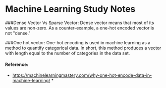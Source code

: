 # Machine Learning Study Notes

###Dense Vector Vs Sparse Vector:
Dense vector means that most of its values are non-zero. As a counter-example, a one-hot encoded vector is not "dense."

###One hot vector:
One-hot encoding is used in machine learning as a method to quantify categorical data. In short, this method produces a vector with length equal to the number of categories in the data set.

#### Reference:
* https://machinelearningmastery.com/why-one-hot-encode-data-in-machine-learning/ *

